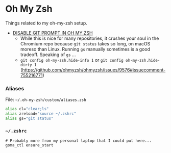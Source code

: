 # Oh My Zsh

Things related to my oh-my-zsh setup.

 - [DISABLE GIT PROMPT IN OH MY ZSH](https://www.stevenrombauts.be/2018/04/disable-git-prompt-in-oh-my-zsh/)
   - While this is nice for many repositories, it crushes your soul in
     the Chromium repo because `git status` takes so long, on macOS moreso
     than Linux. Running `gs` manually sometimes is a good tradeoff.
     Speaking of `gs` ...
   - `git config oh-my-zsh.hide-info 1` or `git config oh-my-zsh.hide-dirty 1` (https://github.com/ohmyzsh/ohmyzsh/issues/9576#issuecomment-755216771)

### Aliases

File: `~/.oh-my-zsh/custom/aliases.zsh`

``` sh
alias cl="clear;ls"
alias zreload="source ~/.zshrc"
alias gs="git status"
```

### `~/.zshrc`

```
# Probably more from my personal laptop that I could put here...
goma_ctl ensure_start
```
